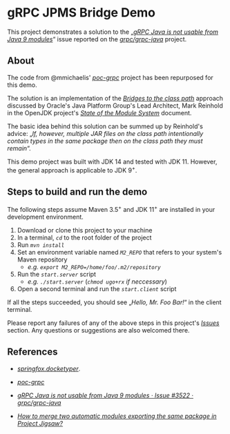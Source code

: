 # gRPC JPMS Bridge Demo


This project demonstrates a solution to the „[*gRPC Java is not usable from Java 9 modules*](https://github.com/grpc/grpc-java/issues/3522)“ issue reported on the [*grpc/grpc-java*](https://github.com/grpc/grpc-java) project.


## About

The code from @mmichaelis' [*poc-grpc*](https://github.com/mmichaelis/poc-grpc) project has been repurposed for this demo.

The solution is an implementation of the [*Bridges to the class path*](https://openjdk.java.net/projects/jigsaw/spec/sotms/#bridges-to-the-class-path) approach discussed by Oracle's Java Platform Group's Lead Architect, Mark Reinhold in the OpenJDK project's [*State of the Module System*](https://openjdk.java.net/projects/jigsaw/spec/sotms/) document.

The basic idea behind this solution can be summed up by Reinhold's advice: „*If, however, multiple JAR files on the class path intentionally contain types in the same package then on the class path they must remain*“.

This demo project was built with JDK 14 and tested with JDK 11. However, the general approach is applicable to JDK 9<sup>+</sup>.

## Steps to build and run the demo


The following steps assume Maven 3.5<sup>+</sup> and JDK 11<sup>+</sup> are installed in your development environment.

1. Download or clone this project to your machine
2. In a terminal, *`cd`* to the root folder of the project
3. Run *`mvn install`*
4. Set an environment variable named *`M2_REPO`* that refers to your system's Maven repository
   - *e.g. `export M2_REPO=/home/foo/.m2/repository`*
5. Run the *`start.server`* script
   - *e.g. `./start.server`* (*`chmod ugo+rx` if neccessary*)
6. Open a second terminal and run the *`start.client`* script

If all the steps succeeded, you should see „*Hello, Mr. Foo Bar!*“ in the client terminal. 

Please report any failures of any of the above steps in this project's [*Issues*](https://github.com/lingocoder/grpc.jpms.bridge.demo/issues) section. Any questions or suggestions are also welcomed there.


## References

* [*springfox.docketyper*](https://github.com/lingocoder/sprinfox.docketyper).

* [*poc-grpc*](https://github.com/mmichaelis/poc-grpc)

* [*gRPC Java is not usable from Java 9 modules · Issue #3522 · grpc/grpc-java*](https://github.com/grpc/grpc-java/issues/3522)

* [*How to merge two automatic modules exporting the same package in Project Jigsaw?*](https://stackoverflow.com/questions/60001964/how-to-merge-two-automatic-modules-exporting-the-same-package-in-project-jigsaw)
